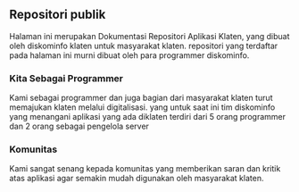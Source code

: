 ## Repositori publik

Halaman ini merupakan Dokumentasi Repositori Aplikasi Klaten, yang dibuat oleh diskominfo klaten untuk masyarakat klaten. 
repositori yang terdaftar pada halaman ini murni dibuat oleh para programmer diskominfo.

### Kita Sebagai Programmer

Kami sebagai programmer dan juga bagian dari masyarakat klaten turut memajukan klaten melalui digitalisasi.
yang untuk saat ini tim diskominfo yang menangani aplikasi yang ada diklaten terdiri dari 5 orang programmer dan 2 orang sebagai pengelola server

### Komunitas

Kami sangat senang kepada komunitas yang memberikan saran dan kritik atas aplikasi agar semakin mudah digunakan oleh masyarakat klaten.

